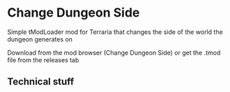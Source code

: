 # Change Dungeon Side
Simple tModLoader mod for Terraria that changes the side of the world the dungeon generates on

Download from the mod browser (Change Dungeon Side) or get the .tmod file from the releases tab

## Technical stuff
